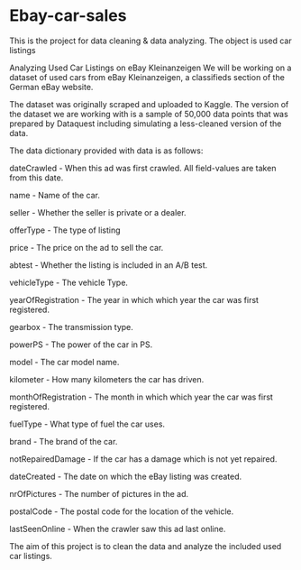 # Ebay-car-sales
This is the project for data cleaning & data analyzing.
The object is used car listings

Analyzing Used Car Listings on eBay Kleinanzeigen We will be working on a dataset of used cars from eBay Kleinanzeigen, a classifieds section of the German eBay website.

The dataset was originally scraped and uploaded to Kaggle. The version of the dataset we are working with is a sample of 50,000 data points that was prepared by Dataquest including simulating a less-cleaned version of the data.

The data dictionary provided with data is as follows:

dateCrawled - When this ad was first crawled. All field-values are taken from this date.

name - Name of the car.

seller - Whether the seller is private or a dealer.

offerType - The type of listing

price - The price on the ad to sell the car.

abtest - Whether the listing is included in an A/B test.

vehicleType - The vehicle Type.

yearOfRegistration - The year in which which year the car was first registered.

gearbox - The transmission type.

powerPS - The power of the car in PS.

model - The car model name.

kilometer - How many kilometers the car has driven.

monthOfRegistration - The month in which which year the car was first registered.

fuelType - What type of fuel the car uses.

brand - The brand of the car.

notRepairedDamage - If the car has a damage which is not yet repaired.

dateCreated - The date on which the eBay listing was created.

nrOfPictures - The number of pictures in the ad.

postalCode - The postal code for the location of the vehicle.

lastSeenOnline - When the crawler saw this ad last online.

The aim of this project is to clean the data and analyze the included used car listings.
